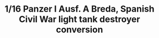 ---
layout: product
title: "1/16 Panzer I Ausf. A Breda, Spanish Civil War light tank destroyer conversion"
price: "7500" 
desc: "Maketa"
img_path: "/assets/img/AMIG8503.jpg"
brand: "N/A"
available: true
special_offer: false
new: false
soon: true
cat: "010000"
subcat: "011400"
subsubcat: "0N/A"
sifra: "AMIG8503"
popular: false
---